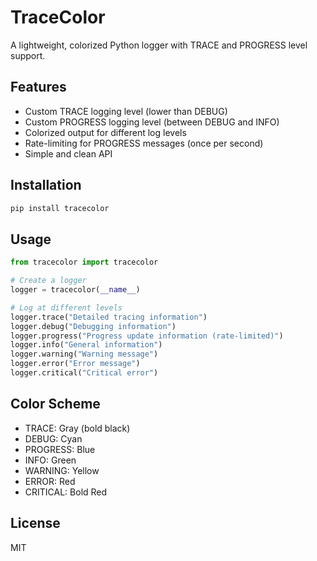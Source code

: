 # TraceColor

A lightweight, colorized Python logger with TRACE and PROGRESS level support.

## Features

- Custom TRACE logging level (lower than DEBUG)
- Custom PROGRESS logging level (between DEBUG and INFO)
- Colorized output for different log levels
- Rate-limiting for PROGRESS messages (once per second)
- Simple and clean API

## Installation

```bash
pip install tracecolor
```

## Usage

```python
from tracecolor import tracecolor

# Create a logger
logger = tracecolor(__name__)

# Log at different levels
logger.trace("Detailed tracing information")
logger.debug("Debugging information")
logger.progress("Progress update information (rate-limited)")
logger.info("General information")
logger.warning("Warning message")
logger.error("Error message")
logger.critical("Critical error")
```

## Color Scheme

- TRACE: Gray (bold black)
- DEBUG: Cyan
- PROGRESS: Blue
- INFO: Green
- WARNING: Yellow
- ERROR: Red
- CRITICAL: Bold Red

## License

MIT